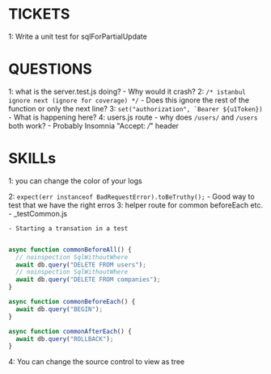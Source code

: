 # TICKETS
1: Write a unit test for sqlForPartialUpdate



# QUESTIONS
1: what is the server.test.js doing?
    - Why would it crash?
2: `/* istanbul ignore next (ignore for coverage) */`
    - Does this ignore the rest of the function or only the next line?
3: ```set("authorization", `Bearer ${u1Token})```
    - What is happening here?
4: users.js route
    - why does `/users/` and `/users` both work?
      - Probably Insomnia "Accept: */*" header

# SKILLs
1: you can change the color of your logs

2: `expect(err instanceof BadRequestError).toBeTruthy();`
    - Good way to test that we have the right erros
3: helper route for common beforeEach etc.
    - _testCommon.js

    - Starting a transation in a test
``` js

async function commonBeforeAll() {
  // noinspection SqlWithoutWhere
  await db.query("DELETE FROM users");
  // noinspection SqlWithoutWhere
  await db.query("DELETE FROM companies");
}

async function commonBeforeEach() {
  await db.query("BEGIN");
}

async function commonAfterEach() {
  await db.query("ROLLBACK");
}
```

4: You can change the source control to view as tree